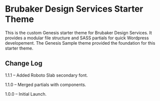 # Brubaker Design Services Starter Theme

This is the custom Genesis starter theme for Brubaker Design Services. It provides a modular file structure and SASS partials for quick Wordpress developement. The Genesis Sample theme provided the foundation for this starter theme.

## Change Log

1.1.1 – Added Roboto Slab secondary font.

1.1.0 – Merged partials with components.

1.0.0 – Initial Launch.
